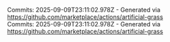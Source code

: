 Commits: 2025-09-09T23:11:02.978Z - Generated via https://github.com/marketplace/actions/artificial-grass
<br>
Commits: 2025-09-09T23:11:02.978Z - Generated via https://github.com/marketplace/actions/artificial-grass
<br>
